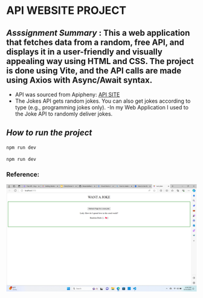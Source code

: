 # API WEBSITE PROJECT
## *Asssignment Summary* : This a web application that fetches data from a random, free API, and displays it in a user-friendly and visually appealing way using HTML and CSS. The project is done using Vite, and  the API calls are made using Axios with Async/Await syntax.
- API was sourced from Apipheny: [API SITE](https://apipheny.io/free-api/#apis-without-key)
- The Jokes API gets random jokes. You can also get jokes according to type (e.g., programming jokes only). 
-In my Web Application I used to the Joke API to randomly deliver jokes.

## *How to run the project*
```
npm run dev
```
`npm run dev`

### Reference:
![Joke API Website Reference](https://github.com/AlexandraNario/apiproject/blob/main/apiproject/image/Screenshot%202023-12-15%20104655.png)